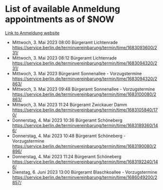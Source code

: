 # List of available Anmeldung appointments as of $NOW
[Link to Anmeldung website](https://service.berlin.de/terminvereinbarung/termin/tag.php?termin=1&anliegen[]=120686&dienstleisterlist=122210,122217,327316,122219,327312,122227,327314,122231,327346,122243,327348,122254,122252,329742,122260,329745,122262,329748,122271,327278,122273,327274,122277,327276,330436,122280,327294,122282,327290,122284,327292,122291,327270,122285,327266,122286,327264,122296,327268,150230,329760,122297,327286,122294,327284,122312,329763,122314,329775,122304,327330,122311,327334,122309,327332,317869,122281,327352,122279,329772,122283,122276,327324,122274,327326,122267,329766,122246,327318,122251,327320,122257,327322,122208,327298,122226,327300&herkunft=http%3A%2F%2Fservice.berlin.de%2Fdienstleistung%2F120686%2F)
- Mittwoch, 3. Mai 2023 08:00 Bürgeramt Lichtenrade https://service.berlin.de/terminvereinbarung/termin/time/1683093600/231/
- Mittwoch, 3. Mai 2023 08:12 Bürgeramt Lichtenrade https://service.berlin.de/terminvereinbarung/termin/time/1683094320/231/
- Mittwoch, 3. Mai 2023  Bürgeramt Sonnenallee - Vorzugstermine https://service.berlin.de/terminvereinbarung/termin/time/1683094320/2863/
- Mittwoch, 3. Mai 2023 09:48 Bürgeramt Sonnenallee - Vorzugstermine https://service.berlin.de/terminvereinbarung/termin/time/1683100080/2863/
- Mittwoch, 3. Mai 2023 11:24 Bürgeramt Zwickauer Damm https://service.berlin.de/terminvereinbarung/termin/time/1683105840/170/
- Donnerstag, 4. Mai 2023 10:36 Bürgeramt Schöneberg https://service.berlin.de/terminvereinbarung/termin/time/1683189360/146/
- Donnerstag, 4. Mai 2023 10:48 Bürgeramt Schöneberg - Vorzugstermine https://service.berlin.de/terminvereinbarung/termin/time/1683190080/2896/
- Donnerstag, 4. Mai 2023 11:24 Bürgeramt Schöneberg https://service.berlin.de/terminvereinbarung/termin/time/1683192240/146/
- Dienstag, 6. Juni 2023 13:00 Bürgeramt Blaschkoallee - Vorzugstermine https://service.berlin.de/terminvereinbarung/termin/time/1686049200/2857/
